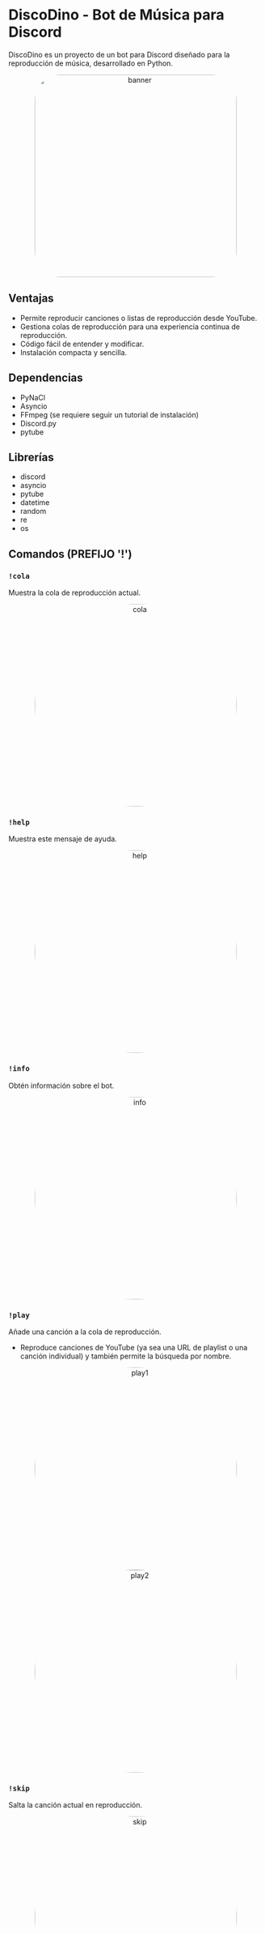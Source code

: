 # DiscoDino - Bot de Música para Discord

DiscoDino es un proyecto de un bot para Discord diseñado para la reproducción de música, desarrollado en Python.

<div align="center">
  <a href="https://github.com/Eduu64/Discord-music-bot/assets/64559740/87b90a3b-f284-40c7-8649-f7f8d50b1a84">
    <img src="https://github.com/Eduu64/Discord-music-bot/assets/64559740/87b90a3b-f284-40c7-8649-f7f8d50b1a84" alt="banner" height="auto" width="400" style="border-radius: 50px" />
  </a>
</div>

## Ventajas

- Permite reproducir canciones o listas de reproducción desde YouTube.
- Gestiona colas de reproducción para una experiencia continua de reproducción.
- Código fácil de entender y modificar.
- Instalación compacta y sencilla.

## Dependencias

- PyNaCl
- Asyncio
- FFmpeg (se requiere seguir un tutorial de instalación)
- Discord.py
- pytube

## Librerías

- discord
- asyncio
- pytube 
- datetime
- random
- re
- os

## Comandos (PREFIJO '!')

### `!cola`

Muestra la cola de reproducción actual.

<div align="center">
  <a href="https://github.com/Eduu64/Discord-music-bot/assets/64559740/b8fea4da-3794-4911-acee-d5a31608e005">
    <img src="https://github.com/Eduu64/Discord-music-bot/assets/64559740/b8fea4da-3794-4911-acee-d5a31608e005" alt="cola" height="auto" width="400" style="border-radius: 50%" />
  </a>
</div>

### `!help`

Muestra este mensaje de ayuda.

<div align="center">
  <a href="https://github.com/Eduu64/Discord-music-bot/assets/64559740/ec6d470e-b91b-46be-a3df-38a93e05ac70">
    <img src="https://github.com/Eduu64/Discord-music-bot/assets/64559740/ec6d470e-b91b-46be-a3df-38a93e05ac70" alt="help" height="auto" width="400" style="border-radius: 50%" />
  </a>
</div>

### `!info`

Obtén información sobre el bot.

<div align="center">
  <a href="https://github.com/Eduu64/Discord-music-bot/assets/64559740/d8b31260-022d-47d6-b7b9-f95776282da1">
    <img src="https://github.com/Eduu64/Discord-music-bot/assets/64559740/d8b31260-022d-47d6-b7b9-f95776282da1" alt="info" height="auto" width="400" style="border-radius: 50%" />
  </a>
</div>

### `!play`

Añade una canción a la cola de reproducción.

- Reproduce canciones de YouTube (ya sea una URL de playlist o una canción individual) y también permite la búsqueda por nombre.

<div align="center">
  <a href="https://github.com/Eduu64/Discord-music-bot/assets/64559740/4dd58840-6d45-42a9-9765-0c9a006d9b8d">
    <img src="https://github.com/Eduu64/Discord-music-bot/assets/64559740/4dd58840-6d45-42a9-9765-0c9a006d9b8d" alt="play1" height="auto" width="400" style="border-radius: 50%" />
  </a>
</div>

<div align="center">
  <a href="https://github.com/Eduu64/Discord-music-bot/assets/64559740/f4c7c4a2-4541-424e-80ee-6fae8d686824">
    <img src="https://github.com/Eduu64/Discord-music-bot/assets/64559740/f4c7c4a2-4541-424e-80ee-6fae8d686824" alt="play2" height="auto" width="400" style="border-radius: 50%" />
  </a>
</div>

### `!skip`

Salta la canción actual en reproducción.

<div align="center">
  <a href="https://github.com/Eduu64/Discord-music-bot/assets/64559740/80abb290-cfd9-4e9b-87f9-0da29c1d17d7">
    <img src="https://github.com/Eduu64/Discord-music-bot/assets/64559740/80abb290-cfd9-4e9b-87f9-0da29c1d17d7" alt="skip" height="auto" width="400" style="border-radius: 50%" />
  </a>
</div>

### `!join`

Indica al bot unirse al canal de voz.

### `!leave`

Indica al bot abandonar el canal de voz.
